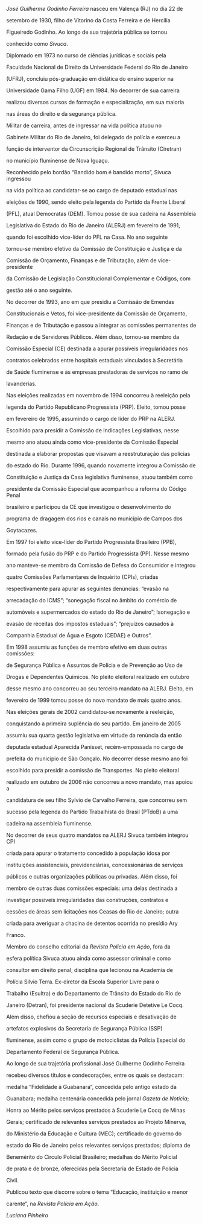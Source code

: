 

*José Guilherme Godinho Ferreira* nasceu em Valença (RJ) no dia 22 de

setembro de 1930, filho de Vitorino da Costa Ferreira e de Hercília

Figueiredo Godinho. Ao longo de sua trajetória pública se tornou

conhecido como *Sivuca*.



Diplomado em 1973 no curso de ciências jurídicas e sociais pela

Faculdade Nacional de Direito da Universidade Federal do Rio de Janeiro

(UFRJ), concluiu pós-graduação em didática do ensino superior na

Universidade Gama Filho (UGF) em 1984. No decorrer de sua carreira

realizou diversos cursos de formação e especialização, em sua maioria

nas áreas do direito e da segurança pública.



Militar de carreira, antes de ingressar na vida política atuou no

Gabinete Militar do Rio de Janeiro, foi delegado de polícia e exerceu a

função de interventor da Circunscrição Regional de Trânsito (Ciretran)

no município fluminense de Nova Iguaçu.



Reconhecido pelo bordão “Bandido bom é bandido morto”, Sivuca ingressou

na vida política ao candidatar-se ao cargo de deputado estadual nas

eleições de 1990, sendo eleito pela legenda do Partido da Frente Liberal

(PFL), atual Democratas (DEM). Tomou posse de sua cadeira na Assembleia

Legislativa do Estado do Rio de Janeiro (ALERJ) em fevereiro de 1991,

quando foi escolhido vice-líder do PFL na Casa. No ano seguinte

tornou-se membro efetivo da Comissão de Constituição e Justiça e da

Comissão de Orçamento, Finanças e de Tributação, além de vice-presidente

da Comissão de Legislação Constitucional Complementar e Códigos, com

gestão até o ano seguinte.



No decorrer de 1993, ano em que presidiu a Comissão de Emendas

Constitucionais e Vetos, foi vice-presidente da Comissão de Orçamento,

Finanças e de Tributação e passou a integrar as comissões permanentes de

Redação e de Servidores Públicos. Além disso, tornou-se membro da

Comissão Especial (CE) destinada a apurar possíveis irregularidades nos

contratos celebrados entre hospitais estaduais vinculados à Secretária

de Saúde fluminense e às empresas prestadoras de serviços no ramo de

lavanderias.



Nas eleições realizadas em novembro de 1994 concorreu à reeleição pela

legenda do Partido Republicano Progressista (PRP). Eleito, tomou posse

em fevereiro de 1995, assumindo o cargo de líder do PRP na ALERJ.

Escolhido para presidir a Comissão de Indicações Legislativas, nesse

mesmo ano atuou ainda como vice-presidente da Comissão Especial

destinada a elaborar propostas que visavam a reestruturação das polícias

do estado do Rio. Durante 1996, quando novamente integrou a Comissão de

Constituição e Justiça da Casa legislativa fluminense, atuou também como

presidente da Comissão Especial que acompanhou a reforma do Código Penal

brasileiro e participou da CE que investigou o desenvolvimento do

programa de dragagem dos rios e canais no município de Campos dos

Goytacazes.



Em 1997 foi eleito vice-líder do Partido Progressista Brasileiro (PPB),

formado pela fusão do PRP e do Partido Progressista (PP). Nesse mesmo

ano manteve-se membro da Comissão de Defesa do Consumidor e integrou

quatro Comissões Parlamentares de Inquérito (CPIs), criadas

respectivamente para apurar as seguintes denúncias: “evasão na

arrecadação do ICMS”; “sonegação fiscal no âmbito do comércio de

automóveis e supermercados do estado do Rio de Janeiro”; !sonegação e

evasão de receitas dos impostos estaduais”; “prejuízos causados à

Companhia Estadual de Água e Esgoto (CEDAE) e Outros”.



Em 1998 assumiu as funções de membro efetivo em duas outras comissões:

de Segurança Pública e Assuntos de Polícia e de Prevenção ao Uso de

Drogas e Dependentes Químicos. No pleito eleitoral realizado em outubro

desse mesmo ano concorreu ao seu terceiro mandato na ALERJ. Eleito, em

fevereiro de 1999 tomou posse do novo mandato de mais quatro anos.



Nas eleições gerais de 2002 candidatou-se novamente à reeleição,

conquistando a primeira suplência do seu partido. Em janeiro de 2005

assumiu sua quarta gestão legislativa em virtude da renúncia da então

deputada estadual Aparecida Panisset, recém-empossada no cargo de

prefeita do município de São Gonçalo. No decorrer desse mesmo ano foi

escolhido para presidir a comissão de Transportes. No pleito eleitoral

realizado em outubro de 2006 não concorreu a novo mandato, mas apoiou a

candidatura de seu filho Sylvio de Carvalho Ferreira, que concorreu sem

sucesso pela legenda do Partido Trabalhista do Brasil (PTdoB) a uma

cadeira na assembleia fluminense.



No decorrer de seus quatro mandatos na ALERJ Sivuca também integrou CPI

criada para apurar o tratamento concedido à população idosa por

instituições assistenciais, previdenciárias, concessionárias de serviços

públicos e outras organizações públicas ou privadas. Além disso, foi

membro de outras duas comissões especiais: uma delas destinada a

investigar possíveis irregularidades das construções, contratos e

cessões de áreas sem licitações nos Ceasas do Rio de Janeiro; outra

criada para averiguar a chacina de detentos ocorrida no presídio Ary

Franco.



Membro do conselho editorial da *Revista Polícia em Ação*, fora da

esfera política Sivuca atuou ainda como assessor criminal e como

consultor em direito penal, disciplina que lecionou na Academia de

Polícia Silvio Terra. Ex-diretor da Escola Superior Livre para o

Trabalho (Esultra) e do Departamento de Trânsito do Estado do Rio de

Janeiro (Detran), foi presidente nacional da Scuderie Detetive Le Cocq.

Além disso, chefiou a seção de recursos especiais e desativação de

artefatos explosivos da Secretaria de Segurança Pública (SSP)

fluminense, assim como o grupo de motociclistas da Polícia Especial do

Departamento Federal de Segurança Pública.



Ao longo de sua trajetória profissional José Guilherme Godinho Ferreira

recebeu diversos títulos e condecorações, entre os quais se destacam:

medalha “Fidelidade à Guabanara”, concedida pelo antigo estado da

Guanabara; medalha centenária concedida pelo jornal *Gazeta de Notícia*;

Honra ao Mérito pelos serviços prestados à Scuderie Le Cocq de Minas

Gerais; certificado de relevantes serviços prestados ao Projeto Minerva,

do Ministério da Educação e Cultura (MEC); certificado do governo do

estado do Rio de Janeiro pelos relevantes serviços prestados; diploma de

Benemérito do Circulo Policial Brasileiro; medalhas do Mérito Policial

de prata e de bronze, oferecidas pela Secretaria de Estado de Polícia

Civil.



Publicou texto que discorre sobre o tema “Educação, instituição e menor

carente”, na *Revista Polícia em Ação*.



*Luciana Pinheiro*



